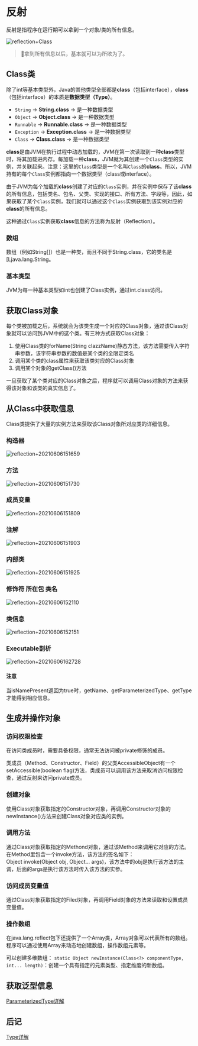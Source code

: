 # 反射
反射是指程序在运行期可以拿到一个对象/类的所有信息。

![reflection+Class](https://raw.githubusercontent.com/loli0con/picgo/master/images/reflection%2BClass.png%2B2021-06-06-18-54-57)

> 🌝拿到所有信息以后，基本就可以为所欲为了。

## Class类
除了int等基本类型外，Java的其他类型全部都是**class**（包括interface），**class**（包括interface）的本质是**数据类型（Type）**。
* `String` -> **String.class** -> 是一种数据类型
* `Object` -> **Object.class** -> 是一种数据类型
* `Runnable` -> **Runnable.class** -> 是一种数据类型
* `Exception` -> **Exception.class** -> 是一种数据类型
* `Class` -> **Class.class** -> 是一种数据类型

**class**是由JVM在执行过程中动态加载的，JVM在第一次读取到一种**class**类型时，将其加载进内存。每加载一种**class**，JVM就为其创建一个`Class`类型的实例，并关联起来。注意：这里的`Class`类型是一个名叫`Class`的**class**。所以，JVM持有的每个`Class`实例都指向一个数据类型（class或interface）。

由于JVM为每个加载的**class**创建了对应的`Class`实例，并在实例中保存了该**class**的所有信息，包括类名、包名、父类、实现的接口、所有方法、字段等，因此，如果获取了某个`Class`实例，我们就可以通过这个`Class`实例获取到该实例对应的**class**的所有信息。

这种通过`Class`实例获取**class**信息的方法称为反射（Reflection）。

### 数组
数组（例如String[]）也是一种类，而且不同于String.class，它的类名是[Ljava.lang.String。

### 基本类型
JVM为每一种基本类型如int也创建了Class实例，通过int.class访问。

## 获取Class对象
每个类被加载之后，系统就会为该类生成一个对应的Class对象，通过该Class对象就可以访问到JVM中的这个类。有三种方式获取Class对象：
1. 使用Class类的forName(String clazzName)静态方法，该方法需要传入字符串参数，该字符串参数的数值是某个类的全限定类名
2. 调用某个类的class属性来获取该类对应的Class对象
3. 调用某个对象的getClass()方法

一旦获取了某个类对应的Class对象之后，程序就可以调用Class对象的方法来获得该对象和该类的真实信息了。

## 从Class中获取信息
Class类提供了大量的实例方法来获取该Class对象所对应类的详细信息。

### 构造器
![reflection+20210606151659](https://raw.githubusercontent.com/loli0con/picgo/master/images/reflection%2B20210606151659.png%2B2021-06-06-15-16-59)

### 方法
![reflection+20210606151730](https://raw.githubusercontent.com/loli0con/picgo/master/images/reflection%2B20210606151730.png%2B2021-06-06-15-17-31)

### 成员变量
![reflection+20210606151809](https://raw.githubusercontent.com/loli0con/picgo/master/images/reflection%2B20210606151809.png%2B2021-06-06-15-18-10)

### 注解
![reflection+20210606151903](https://raw.githubusercontent.com/loli0con/picgo/master/images/reflection%2B20210606151903.png%2B2021-06-06-15-19-04)

### 内部类
![reflection+20210606151925](https://raw.githubusercontent.com/loli0con/picgo/master/images/reflection%2B20210606151925.png%2B2021-06-06-15-19-26)

### 修饰符 所在包 类名
![reflection+20210606152110](https://raw.githubusercontent.com/loli0con/picgo/master/images/reflection%2B20210606152110.png%2B2021-06-06-15-21-11)

### 类信息
![reflection+20210606152151](https://raw.githubusercontent.com/loli0con/picgo/master/images/reflection%2B20210606152151.png%2B2021-06-06-15-21-52)

### Executable剖析
![reflection+20210606162728](https://raw.githubusercontent.com/loli0con/picgo/master/images/reflection%2B20210606162728.png%2B2021-06-06-16-27-30)

#### 注意
当isNamePresent返回为true时，getName、getParameterizedType、getType才能得到相应信息。

## 生成并操作对象
### 访问权限检查
在访问类成员时，需要具备权限，通常无法访问被private修饰的成员。

类成员（Method、Constructor、Field）的父类AccessibleObject有一个setAccessible(boolean flag)方法，类成员可以调用该方法来取消访问权限检查，通过反射来访问private成员。

### 创建对象
使用Class对象获取指定的Constructor对象，再调用Constructor对象的newInstance()方法来创建Class对象对应类的实例。

### 调用方法
通过Class对象获取指定的Methond对象，通过该Method来调用它对应的方法。在Method里包含一个invoke方法，该方法的签名如下：  
Object invoke(Object obj, Object... args)，该方法中的obj是执行该方法的主调，后面的args是执行该方法时传入该方法的实参。

### 访问成员变量值
通过Class对象获取指定的Filed对象，再调用Field对象的方法来读取和设置成员变量值。

### 操作数组
在java.lang.reflect包下还提供了一个Array类，Array对象可以代表所有的数组。程序可以通过使用Array来动态地创建数组，操作数组元素等。

可以创建多维数组：
`static Object newInstance(Class<?> componentType, int... length)`：创建一个具有指定的元素类型、指定维度的新数组。



## 获取泛型信息
[ParameterizedType详解](https://blog.csdn.net/LVXIANGAN/article/details/94836504)

## 后记
[Type详解](https://blog.csdn.net/u010884123/article/details/78189395)